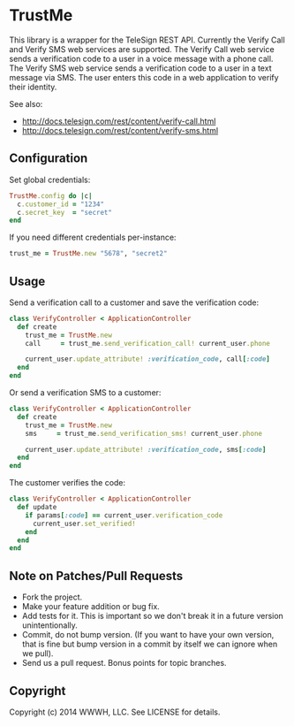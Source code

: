 # TrustMe

This library is a wrapper for the TeleSign REST API. Currently the Verify Call
and Verify SMS web services are supported. The Verify Call web service sends a
verification code to a user in a voice message with a phone call. The Verify
SMS web service sends a verification code to a user in a text message via SMS.
The user enters this code in a web application to verify their identity.

See also:
  - <http://docs.telesign.com/rest/content/verify-call.html>
  - <http://docs.telesign.com/rest/content/verify-sms.html>

## Configuration

Set global credentials:

```ruby
TrustMe.config do |c|
  c.customer_id = "1234"
  c.secret_key  = "secret"
end
```

If you need different credentials per-instance:

```ruby
trust_me = TrustMe.new "5678", "secret2"
```

## Usage

Send a verification call to a customer and save the verification code:

```ruby
class VerifyController < ApplicationController
  def create
    trust_me = TrustMe.new
    call     = trust_me.send_verification_call! current_user.phone

    current_user.update_attribute! :verification_code, call[:code]
  end
end
```

Or send a verification SMS to a customer:

```ruby
class VerifyController < ApplicationController
  def create
    trust_me = TrustMe.new
    sms     = trust_me.send_verification_sms! current_user.phone

    current_user.update_attribute! :verification_code, sms[:code]
  end
end
```

The customer verifies the code:

```ruby
class VerifyController < ApplicationController
  def update
    if params[:code] == current_user.verification_code
      current_user.set_verified!
    end
  end
end
```

## Note on Patches/Pull Requests

* Fork the project.
* Make your feature addition or bug fix.
* Add tests for it. This is important so we don't break it in a future version
  unintentionally.
* Commit, do not bump version. (If you want to have your own version, that is
  fine but bump version in a commit by itself we can ignore when we pull).
* Send us a pull request. Bonus points for topic branches.

## Copyright

Copyright (c) 2014 WWWH, LLC. See LICENSE for details.
